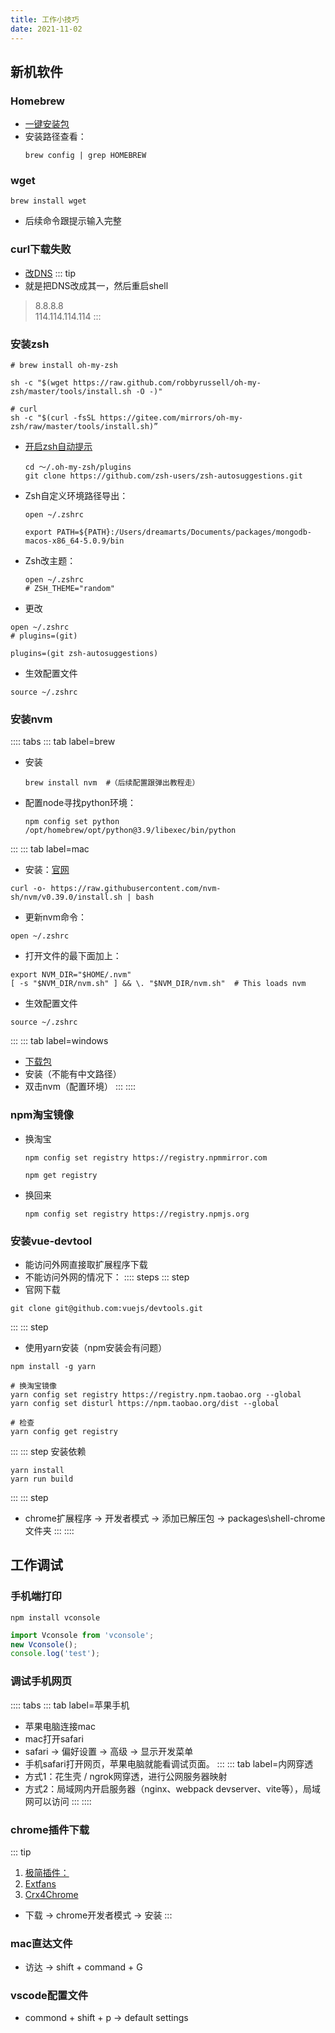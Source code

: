 ```yaml
---
title: 工作小技巧
date: 2021-11-02
---
```




## 新机软件
### Homebrew
* [一键安装包](https://gitee.com/cunkai/HomebrewCN)
* 安装路径查看：
    ```shell
    brew config | grep HOMEBREW
    ```
### wget
```shell
brew install wget 
```
* 后续命令跟提示输入完整
### curl下载失败
* [改DNS](https://blog.csdn.net/bryong/article/details/108374261)
::: tip 
* 就是把DNS改成其一，然后重启shell
>8.8.8.8  
>114.114.114.114
::: 
### 安装zsh
```shell
# brew install oh-my-zsh

sh -c "$(wget https://raw.github.com/robbyrussell/oh-my-zsh/master/tools/install.sh -O -)"

# curl
sh -c "$(curl -fsSL https://gitee.com/mirrors/oh-my-zsh/raw/master/tools/install.sh)”
```
* [开启zsh自动提示](https://blog.csdn.net/sunyv1/article/details/108049209)
    ```shell
    cd ～/.oh-my-zsh/plugins
    git clone https://github.com/zsh-users/zsh-autosuggestions.git
    ```
* Zsh自定义环境路径导出：
    ```shell
    open ~/.zshrc
    ```
    ```shell
    export PATH=${PATH}:/Users/dreamarts/Documents/packages/mongodb-macos-x86_64-5.0.9/bin
    ```
* Zsh改主题：
    ```shell
    open ~/.zshrc
    # ZSH_THEME="random"
    ```
* 更改
```shell
open ~/.zshrc
# plugins=(git)

plugins=(git zsh-autosuggestions)
```
* 生效配置文件
```shell
source ~/.zshrc
```
### 安装nvm
:::: tabs
::: tab label=brew
* 安装
    ```shell
    brew install nvm  #（后续配置跟弹出教程走）
    ```
* 配置node寻找python环境：
    ```shell
    npm config set python /opt/homebrew/opt/python@3.9/libexec/bin/python
    ```
:::
::: tab label=mac
* 安装：[官网](https://github.com/nvm-sh/nvm)
```shell
curl -o- https://raw.githubusercontent.com/nvm-sh/nvm/v0.39.0/install.sh | bash
```
* 更新nvm命令：
```shell
open ~/.zshrc
```
* 打开文件的最下面加上：
```shell
export NVM_DIR="$HOME/.nvm"
[ -s "$NVM_DIR/nvm.sh" ] && \. "$NVM_DIR/nvm.sh"  # This loads nvm
```
* 生效配置文件
```shell
source ~/.zshrc
```
:::
::: tab label=windows
* [下载包](https://github.com/coreybutler/nvm-windows/releases)
* 安装（不能有中文路径）
* 双击nvm（配置环境）
:::
::::
### npm淘宝镜像
* 换淘宝
    ```shell
    npm config set registry https://registry.npmmirror.com

    npm get registry
    ```
* 换回来
    ```shell
    npm config set registry https://registry.npmjs.org
    ```
### 安装vue-devtool
* 能访问外网直接取扩展程序下载
* 不能访问外网的情况下：
:::: steps
::: step
* 官网下载
```shell
git clone git@github.com:vuejs/devtools.git 
```
:::
::: step
* 使用yarn安装（npm安装会有问题）
```shell
npm install -g yarn

# 换淘宝镜像
yarn config set registry https://registry.npm.taobao.org --global
yarn config set disturl https://npm.taobao.org/dist --global

# 检查
yarn config get registry
```
:::
::: step
安装依赖
```shell
yarn install
yarn run build
```
:::
::: step
* chrome扩展程序 -> 开发者模式 -> 添加已解压包 -> packages\shell-chrome文件夹
:::
::::
## 工作调试
### 手机端打印
```shell
npm install vconsole
```
```js
import Vconsole from 'vconsole';
new Vconsole();
console.log('test');
```
### 调试手机网页
:::: tabs
::: tab label=苹果手机
* 苹果电脑连接mac
* mac打开safari
* safari -> 偏好设置 -> 高级 -> 显示开发菜单
* 手机safari打开网页，苹果电脑就能看调试页面。
:::
::: tab label=内网穿透
* 方式1：花生壳 / ngrok网穿透，进行公网服务器映射
* 方式2：局域网内开启服务器（nginx、webpack devserver、vite等），局域网可以访问
:::
::::
### chrome插件下载
::: tip
1. [极简插件：](https://chrome.zzzmh.cn/)
2. [Extfans](https://www.extfans.com/)
3. [Crx4Chrome](http://www.crx4.com/)
* 下载 -> chrome开发者模式 -> 安装
:::
### mac直达文件
* 访达 -> shift + command + G
### vscode配置文件
* commond + shift + p -> default settings